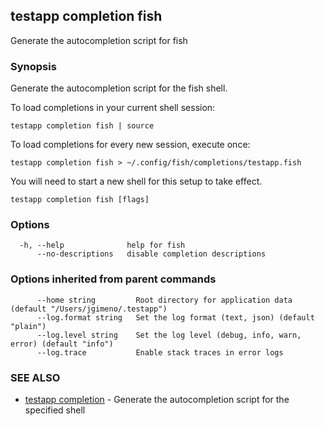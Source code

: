 ## testapp completion fish

Generate the autocompletion script for fish

### Synopsis

Generate the autocompletion script for the fish shell.

To load completions in your current shell session:

	testapp completion fish | source

To load completions for every new session, execute once:

	testapp completion fish > ~/.config/fish/completions/testapp.fish

You will need to start a new shell for this setup to take effect.


```
testapp completion fish [flags]
```

### Options

```
  -h, --help              help for fish
      --no-descriptions   disable completion descriptions
```

### Options inherited from parent commands

```
      --home string         Root directory for application data (default "/Users/jgimeno/.testapp")
      --log.format string   Set the log format (text, json) (default "plain")
      --log.level string    Set the log level (debug, info, warn, error) (default "info")
      --log.trace           Enable stack traces in error logs
```

### SEE ALSO

* [testapp completion](testapp_completion.md)	 - Generate the autocompletion script for the specified shell
